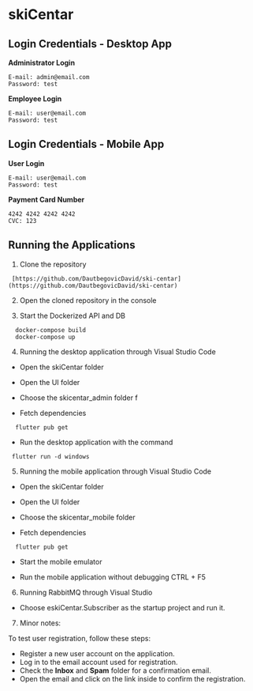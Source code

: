 
# skiCentar




## Login Credentials - Desktop App

**Administrator Login**

```plaintext
E-mail: admin@email.com
Password: test
```

**Employee Login**

```plaintext
E-mail: user@email.com
Password: test
```


 

## Login Credentials - Mobile App

**User Login**

```plaintext
E-mail: user@email.com
Password: test
```

**Payment Card Number**
```plaintext
4242 4242 4242 4242
CVC: 123
```
## Running the Applications

1. Clone the repository
```plaintext
 [https://github.com/DautbegovicDavid/ski-centar](https://github.com/DautbegovicDavid/ski-centar)
 ```

2. Open the cloned repository in the console

3. Start the Dockerized API and DB
```plaintext
  docker-compose build
  docker-compose up
```
4. Running the desktop application through Visual Studio Code

- Open the skiCentar folder

- Open the UI folder

- Choose the skicentar_admin folder f

- Fetch dependencies
```plaintext
  flutter pub get
```
- Run the desktop application with the command
```plaintext
 flutter run -d windows
```
5. Running the mobile application through Visual Studio Code

- Open the skiCentar folder

- Open the UI folder

- Choose the skicentar_mobile folder

- Fetch dependencies
```plaintext
  flutter pub get
```
- Start the mobile emulator

- Run the mobile application without debugging CTRL + F5

6. Running RabbitMQ through Visual Studio

- Choose eskiCentar.Subscriber as the startup project and run it.

7. Minor notes:

To test user registration, follow these steps:

- Register a new user account on the application.
- Log in to the email account used for registration.
- Check the **Inbox** and **Spam** folder for a confirmation email.
- Open the email and click on the link inside to confirm the registration.
